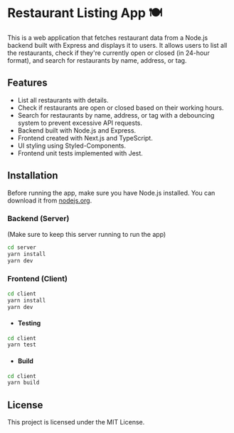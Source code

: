 # Restaurant Listing App 🍽️

This is a web application that fetches restaurant data from a Node.js backend built with Express and displays it to users. It allows users to list all the restaurants, check if they're currently open or closed (in 24-hour format), and search for restaurants by name, address, or tag.

## Features

- List all restaurants with details.
- Check if restaurants are open or closed based on their working hours.
- Search for restaurants by name, address, or tag with a debouncing system to prevent excessive API requests.
- Backend built with Node.js and Express.
- Frontend created with Next.js and TypeScript.
- UI styling using Styled-Components.
- Frontend unit tests implemented with Jest.

## Installation

Before running the app, make sure you have Node.js installed. You can download it from [nodejs.org](https://nodejs.org/).

### Backend (Server)
(Make sure to keep this server running to run the app)

```bash
cd server
yarn install
yarn dev
````

### Frontend (Client)
```bash
cd client
yarn install
yarn dev
````
- #### Testing
```bash
cd client
yarn test
````
- #### Build
```bash
cd client
yarn build
````

## License
This project is licensed under the MIT License.
